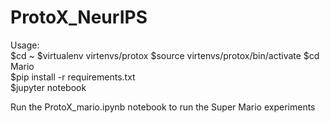 # ProtoX_NeurIPS

Usage:  
$cd ~
$virtualenv virtenvs/protox
$source virtenvs/protox/bin/activate
$cd Mario  
$pip install -r requirements.txt  
$jupyter notebook  

Run the ProtoX_mario.ipynb notebook to run the Super Mario experiments 
